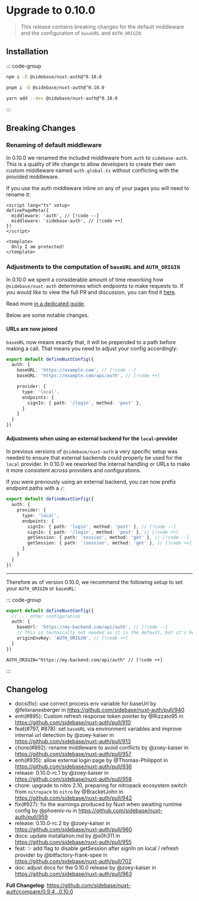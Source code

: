 # Upgrade to 0.10.0

> This release contains breaking changes for the default middleware and the configuration of `baseURL` and `AUTH_ORIGIN`

## Installation

::: code-group

```bash [npm]
npm i -D @sidebase/nuxt-auth@^0.10.0
```

```bash [pnpm]
pnpm i -D @sidebase/nuxt-auth@^0.10.0
```

```bash [yarn]
yarn add --dev @sidebase/nuxt-auth@^0.10.0
```

:::

## Breaking Changes

### Renaming of default middleware

In 0.10.0 we renamed the included middleware from `auth` to `sidebase-auth`. This is a quality of life change to allow developers to create their own custom middleware named `auth.global.ts` without conflicting with the provided middleware.

If you use the auth middleware inline on any of your pages you will need to rename it:

```vue diff
<script lang="ts" setup>
definePageMeta({
  middleware: 'auth', // [!code --]
  middleware: 'sidebase-auth', // [!code ++]
})
</script>

<template>
  Only I am protected!
</template>
```

### Adjustments to the computation of `baseURL` and `AUTH_ORIGIN`

In 0.10.0 we spent a considerable amount of time reworking how `@sidebase/nuxt-auth` determines which endpoints to make requests to. If you would like to view the full PR and discussion, you can find it [here](https://github.com/sidebase/nuxt-auth/pull/913).

Read more [in a dedicated guide](../guide/advanced/url-resolutions.md).

Below are some notable changes.

#### URLs are now joined

`baseURL` now means exactly that, it will be prepended to a path before making a call. That means you need to adjust your config accordingly:

```ts diff
export default defineNuxtConfig({
  auth: {
    baseURL: 'https://example.com', // [!code --]
    baseURL: 'https://example.com/api/auth', // [!code ++]

    provider: {
      type: 'local',
      endpoints: {
        signIn: { path: '/login', method: 'post' },
      }
    }
  }
})
```

#### Adjustments when using an external backend for the `local`-provider

In previous versions of `@sidebase/nuxt-auth` a very specific setup was needed to ensure that external backends could properly be used for the `local` provider. In 0.10.0 we reworked the internal handling or URLs to make it more consistent across providers and configurations.

If you were previously using an external backend, you can now prefix endpoint paths with a `/`:

```ts diff
export default defineNuxtConfig({
  auth: {
    provider: {
      type: 'local',
      endpoints: {
        signIn: { path: 'login', method: 'post' }, // [!code --]
        signIn: { path: '/login', method: 'post' }, // [!code ++]
        getSession: { path: 'session', method: 'get' }, // [!code --]
        getSession: { path: '/session', method: 'get' }, // [!code ++]
      }
    }
  }
})
```

---

Therefore as of version 0.10.0, we recommend the following setup to set your `AUTH_ORIGIN` or `baseURL`:

::: code-group

```ts diff [nuxt.config.ts]
export default defineNuxtConfig({
  // ... other configuration
  auth: {
    baseUrl: 'https://my-backend.com/api/auth', // [!code --]
    // This is technically not needed as it is the default, but it's here for illustrative purposes
    originEnvKey: 'AUTH_ORIGIN', // [!code ++]
  }
})
```

```env diff [.env]
AUTH_ORIGIN="https://my-backend.com/api/auth" // [!code ++]
```

:::

## Changelog

* docs(fix): use correct process env variable for baseUrl by @felixranesberger in https://github.com/sidebase/nuxt-auth/pull/940
* enh(#895): Custom refresh response token pointer by @Rizzato95 in https://github.com/sidebase/nuxt-auth/pull/910
* feat(#797, #878): set `baseURL` via environment variables and improve internal url detection by @zoey-kaiser in https://github.com/sidebase/nuxt-auth/pull/913
* chore(#892): rename middleware to avoid conflicts by @zoey-kaiser in https://github.com/sidebase/nuxt-auth/pull/957
* enh(#935): allow external login page by @Thomas-Philippot in https://github.com/sidebase/nuxt-auth/pull/936
* release: 0.10.0-rc.1 by @zoey-kaiser in https://github.com/sidebase/nuxt-auth/pull/958
* chore: upgrade to nitro 2.10, preparing for nitropack ecosystem switch from `nitropack` to `nitro` by @BracketJohn in https://github.com/sidebase/nuxt-auth/pull/942
* fix(#927): fix the warnings produced by Nuxt when awaiting runtime config by @phoenix-ru in https://github.com/sidebase/nuxt-auth/pull/959
* release: 0.10.0-rc.2 by @zoey-kaiser in https://github.com/sidebase/nuxt-auth/pull/960
* docs: update installation.md by @s0h311 in https://github.com/sidebase/nuxt-auth/pull/955
* feat: ✨ add flag to disable getSession after signIn on local / refresh provider by @bitfactory-frank-spee in https://github.com/sidebase/nuxt-auth/pull/702
* doc: adjust docs for the 0.10.0 release by @zoey-kaiser in https://github.com/sidebase/nuxt-auth/pull/963

**Full Changelog**: https://github.com/sidebase/nuxt-auth/compare/0.9.4...0.10.0
